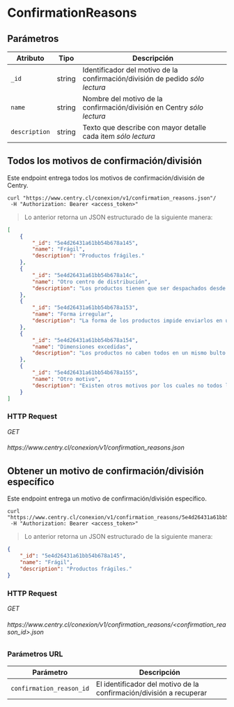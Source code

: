 # ConfirmationReasons

## Parámetros

Atributo      | Tipo    | Descripción                                                                            
------------- | ------- | -----------
`_id`         | string  | Identificador del motivo de la confirmación/división de pedido <i class="label label-info">sólo lectura</i>
`name`        | string  | Nombre del motivo de la confirmación/división en Centry <i class="label label-info">sólo lectura</i>
`description` | string  | Texto que describe con mayor detalle cada item <i class="label label-info">sólo lectura</i>

## Todos los motivos de confirmación/división

Este endpoint entrega todos los motivos de confirmación/división de Centry.

```shell
curl "https://www.centry.cl/conexion/v1/confirmation_reasons.json"/
 -H "Authorization: Bearer <access_token>"
```

> Lo anterior retorna un JSON estructurado de la siguiente manera:

```json
[
    {
        "_id": "5e4d26431a61bb54b678a145",
        "name": "Frágil",
        "description": "Productos frágiles."
    },
    {
        "_id": "5e4d26431a61bb54b678a14c",
        "name": "Otro centro de distribución",
        "description": "Los productos tienen que ser despachados desde distintos orígenes."
    },
    {
        "_id": "5e4d26431a61bb54b678a153",
        "name": "Forma irregular",
        "description": "La forma de los productos impide enviarlos en un mismo paquete."
    },
    {
        "_id": "5e4d26431a61bb54b678a154",
        "name": "Dimensiones excedidas",
        "description": "Los productos no caben todos en un mismo bulto."
    },
    {
        "_id": "5e4d26431a61bb54b678a155",
        "name": "Otro motivo",
        "description": "Existen otros motivos por los cuales no todos los productos pueden ir en un mismo bulto."
    }
]
```

### HTTP Request

<div class="api-endpoint">
  <div class="endpoint-data">
    <i class="label label-get">GET</i>
    <h6> https://www.centry.cl/conexion/v1/confirmation_reasons.json </h6>
  </div>
</div>

## Obtener un motivo de confirmación/división específico

Este endpoint entrega un motivo de confirmación/división específico.

```shell
curl "https://www.centry.cl/conexion/v1/confirmation_reasons/5e4d26431a61bb54b678a145.json"/
 -H "Authorization: Bearer <access_token>"
```

> Lo anterior retorna un JSON estructurado de la siguiente manera:

```json
{
    "_id": "5e4d26431a61bb54b678a145",
    "name": "Frágil",
    "description": "Productos frágiles."
}
```

### HTTP Request

<div class="api-endpoint">
  <div class="endpoint-data">
    <i class="label label-get">GET</i>
    <h6> https://www.centry.cl/conexion/v1/confirmation_reasons/&lt;confirmation_reason_id&gt;.json </h6>
  </div>
</div>

### Parámetros URL

Parámetro                | Descripción
------------------------ | -----------
`confirmation_reason_id` | El identificador del motivo de la confirmación/división a recuperar

